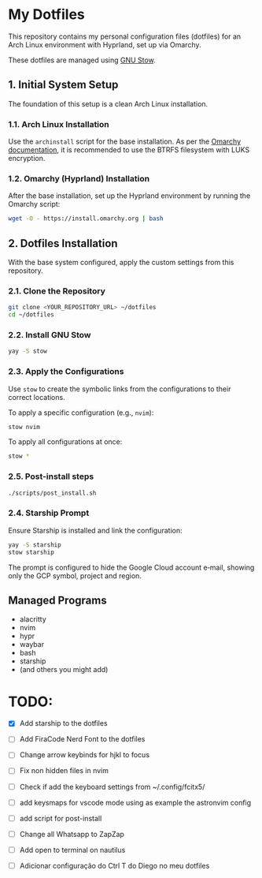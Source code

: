 # My Dotfiles

This repository contains my personal configuration files (dotfiles) for an Arch Linux environment with Hyprland, set up via Omarchy.

These dotfiles are managed using [GNU Stow](https://www.gnu.org/software/stow/).

## 1. Initial System Setup

The foundation of this setup is a clean Arch Linux installation.

### 1.1. Arch Linux Installation

Use the `archinstall` script for the base installation. As per the [Omarchy documentation](https://manuals.omamix.org/2/the-omarchy-manual/50/getting-started), it is recommended to use the BTRFS filesystem with LUKS encryption.

### 1.2. Omarchy (Hyprland) Installation

After the base installation, set up the Hyprland environment by running the Omarchy script:

```bash
wget -O - https://install.omarchy.org | bash
```

## 2. Dotfiles Installation

With the base system configured, apply the custom settings from this repository.

### 2.1. Clone the Repository

```bash
git clone <YOUR_REPOSITORY_URL> ~/dotfiles
cd ~/dotfiles
```

### 2.2. Install GNU Stow

```bash
yay -S stow
```

### 2.3. Apply the Configurations

Use `stow` to create the symbolic links from the configurations to their correct locations.

To apply a specific configuration (e.g., `nvim`):
```bash
stow nvim
```

To apply all configurations at once:
```bash
stow *
```

### 2.5. Post-install steps

```bash
./scripts/post_install.sh
```

### 2.4. Starship Prompt

Ensure Starship is installed and link the configuration:

```bash
yay -S starship
stow starship
```

The prompt is configured to hide the Google Cloud account e‑mail, showing only the GCP symbol, project and region.

## Managed Programs

*   alacritty
*   nvim
*   hypr
*   waybar
*   bash
*   starship
*   (and others you might add)



# TODO:

- [x] Add starship to the dotfiles
- [ ] Add FiraCode Nerd Font to the dotfiles
- [ ] Change arrow keybinds for hjkl to focus
- [ ] Fix non hidden files in nvim
- [ ] Check if add the keyboard settings from ~/.config/fcitx5/
- [ ] add keysmaps for vscode mode using as example the astronvim config
- [ ] add script for post-install
- [ ] Change all Whatsapp to ZapZap
- [ ] Add open to terminal on nautilus
- [ ] Adicionar configuração do Ctrl T do Diego no meu dotfiles

